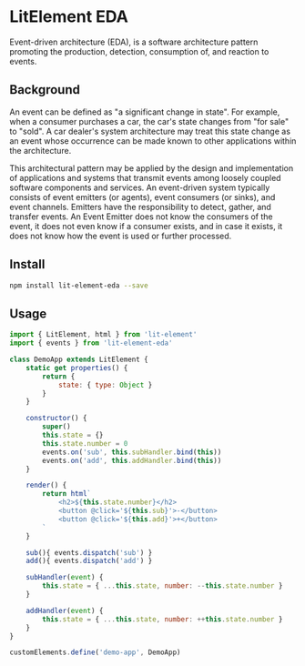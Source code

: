 # LitElement EDA
Event-driven architecture (EDA), is a software architecture pattern promoting the production, detection, consumption of, and reaction to events.

## Background
An event can be defined as "a significant change in state". For example, when a consumer purchases a car, the car's state changes from "for sale" to "sold". A car dealer's system architecture may treat this state change as an event whose occurrence can be made known to other applications within the architecture.

This architectural pattern may be applied by the design and implementation of applications and systems that transmit events among loosely coupled software components and services. An event-driven system typically consists of event emitters (or agents), event consumers (or sinks), and event channels. Emitters have the responsibility to detect, gather, and transfer events. An Event Emitter does not know the consumers of the event, it does not even know if a consumer exists, and in case it exists, it does not know how the event is used or further processed.

## Install
```sh
npm install lit-element-eda --save
```

## Usage
```js
import { LitElement, html } from 'lit-element'
import { events } from 'lit-element-eda'

class DemoApp extends LitElement {
    static get properties() {
        return {
            state: { type: Object }
        }
    }

    constructor() {
        super()
        this.state = {}
        this.state.number = 0
        events.on('sub', this.subHandler.bind(this))
        events.on('add', this.addHandler.bind(this))
    }

    render() {
        return html`
            <h2>${this.state.number}</h2>
            <button @click='${this.sub}'>-</button>
            <button @click='${this.add}'>+</button>
        `
    }

    sub(){ events.dispatch('sub') }
    add(){ events.dispatch('add') }

    subHandler(event) {
        this.state = { ...this.state, number: --this.state.number }
    }

    addHandler(event) {
        this.state = { ...this.state, number: ++this.state.number }
    }
}

customElements.define('demo-app', DemoApp)
```